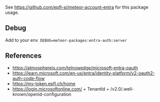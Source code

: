 See https://github.com/epfl-si/meteor-account-entra for this package usage.

## Debug
Add to your env. `DEBUG=meteor-packages:entra-auth:server`

## References
- https://atmospherejs.com/telnowedge/microsoft-entra-oauth
- https://learn.microsoft.com/en-us/entra/identity-platform/v2-oauth2-auth-code-flow
- https://my-token.epfl.ch/home
- https://login.microsoftonline.com/ + TenantId + /v2.0/.well-known/openid-configuration
